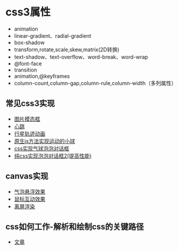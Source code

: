 # css3属性
+ animation
+ linear-gradient、radial-gradient
+ box-shadow
+ transform,rotate,scale,skew,matrix(2D转换)
+ text-shadow、text-overflow、word-break、word-wrap
+ @font-face
+ transition
+ animation,@keyframes
+ column-count,column-gap,column-rule,column-width（多列属性）


## 常见css3实现
+ [图片模态框](https://lyllovelemon.github.io/css-strengthen/src/ep3.html)
+ [心跳](https://lyllovelemon.github.io/css-strengthen/src/ep4.html)
+ [行星轨迹动画](https://lyllovelemon.github.io/css-strengthen/src/ep5.html)
+ [原生js方法实现运动的小球](https://lyllovelemon.github.io/css-strengthen/src/ep6.html)
+ [css实现气球泡泡对话框](https://lyllovelemon.github.io/css-strengthen/src/bubble.html)
+ [纯css实现泡泡对话框2(提高性能)](https://lyllovelemon.github.io/css-strengthen/src/dialog.html)
## canvas实现
+ [气泡悬浮效果](https://lyllovelemon.github.io/css-strengthen/src/canvas/bubble.html)
+ [鼠标互动效果](https://lyllovelemon.github.io/css-strengthen/src/canvas/mouse.html)
+ [离屏渲染](https://lyllovelemon.github.io/css-strengthen/src/canvas/offline.html)

## css如何工作-解析和绘制css的关键路径
+ [文章](https://lyllovelemon.github.io/css-strengthen/src/css-render.md)